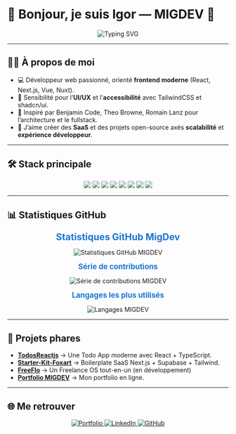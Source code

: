 # 👋 Bonjour, je suis Igor — MIGDEV 🚀  

<p align="center">
  <img src="https://readme-typing-svg.herokuapp.com?font=Fira+Code&weight=500&pause=1200&color=1976d2&center=true&vCenter=true&width=650&lines=Développeur+Front-end;React+%2F+Next.js;Vue+%2F+Nuxt;UI%2FUX+moderne+(Tailwind%2C+shadcn%2Fui);Conception+de+SaaS+évolutifs+%26+sites+web" alt="Typing SVG" />
</p>

---

## 🙋‍♂️ À propos de moi
- 💻 Développeur web passionné, orienté **frontend moderne** (React, Next.js, Vue, Nuxt).  
- 🎨 Sensibilité pour l’**UI/UX** et l’**accessibilité** avec TailwindCSS et shadcn/ui.  
- 🧠 Inspiré par Benjamin Code, Theo Browne, Romain Lanz pour l’architecture et le fullstack.
- 🚀 J’aime créer des **SaaS** et des projets open-source axés **scalabilité** et **expérience développeur**.  

---

## 🛠️ Stack principale

<p align="center">
  <img src="https://img.shields.io/badge/Next.js-1976d2?style=for-the-badge&logo=next.js&logoColor=white" />
  <img src="https://img.shields.io/badge/React-1976d2?style=for-the-badge&logo=react&logoColor=white" />
  <img src="https://img.shields.io/badge/Vue.js-1976d2?style=for-the-badge&logo=vue.js&logoColor=white" />
  <img src="https://img.shields.io/badge/Nuxt-1976d2?style=for-the-badge&logo=nuxt.js&logoColor=white" />
  <img src="https://img.shields.io/badge/TailwindCSS-1976d2?style=for-the-badge&logo=tailwind-css&logoColor=white" />
  <img src="https://img.shields.io/badge/shadcn%2Fui-1976d2?style=for-the-badge&logoColor=white" />
  <img src="https://img.shields.io/badge/TypeScript-1976d2?style=for-the-badge&logo=typescript&logoColor=white" />
  <img src="https://img.shields.io/badge/Supabase-1976d2?style=for-the-badge&logo=supabase&logoColor=white" />
</p>

---

## 📊 Statistiques GitHub

<p align="center">
  <span style="font-size:1.5em; color:#1976d2; font-weight:bold;">
    Statistiques GitHub MigDev
  </span>
</p>
<p align="center">
  <img src="https://github-readme-stats.vercel.app/api?username=miig-dev&show_icons=true&theme=radical&title_color=1976d2&icon_color=1976d2&text_color=1976d2&bg_color=14171A" alt="Statistiques GitHub MIGDEV" />
</p>
<p align="center">
  <span style="font-size:1.2em; color:#1976d2; font-weight:bold;">
    Série de contributions
  </span>
</p>
<p align="center">
  <img src="https://streak-stats.demolab.com?user=miig-dev&theme=radical&background=14171A&ring=1976d2&fire=1976d2&currStreakNum=1976d2" alt="Série de contributions MIGDEV" />
</p>
<p align="center">
  <span style="font-size:1.2em; color:#1976d2; font-weight:bold;">
    Langages les plus utilisés
  </span>
</p>
<p align="center">
  <img src="https://github-readme-stats.vercel.app/api/top-langs/?username=miig-dev&layout=compact&theme=radical&title_color=1976d2&text_color=1976d2&bg_color=14171A" alt="Langages MIGDEV" />
</p>

---

## 🚀 Projets phares
- [**TodosReactjs**](https://github.com/miig-dev/TodosReactjs) → Une Todo App moderne avec React + TypeScript.  
- [**Starter-Kit-Foxart**](https://github.com/miig-dev/Starter-Kit-Foxart) → Boilerplate SaaS Next.js + Supabase + Tailwind.  
- [**FreeFlo**](https://freeflo.app) → Un Freelance OS tout-en-un (en développement)  
- [**Portfolio MIGDEV**](https://migdev.vercel.app) → Mon portfolio en ligne.  

---

## 🌐 Me retrouver
<p align="center">
  <a href="https://migdev.vercel.app">
    <img src="https://img.shields.io/badge/Portfolio-1976d2?style=for-the-badge&logo=vercel&logoColor=white" alt="Portfolio" />
  </a>
  <a href="https://linkedin.com/in/tonprofil">
    <img src="https://img.shields.io/badge/LinkedIn-1976d2?style=for-the-badge&logo=linkedin&logoColor=white" alt="LinkedIn" />
  </a>
  <a href="https://github.com/miig-dev">
    <img src="https://img.shields.io/badge/GitHub-1976d2?style=for-the-badge&logo=github&logoColor=white" alt="GitHub" />
  </a>
</p>
